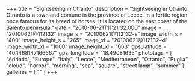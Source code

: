 +++
title = "Sightseeing in Otranto"
description = "Sightseeing in Otranto. Otranto is a town and comune in the province of Lecce, in a fertile region once famous for its breed of horses. It is located on the east coast of the Salento peninsula."
date = "2010-06-21T11:21:32.000"
image = "20100621@112132"
image_s = "20100621@112132-s"
image_width_s = "400"
image_height_s = "265"
image_xl = "20100621@112132-xl"
image_width_xl = "1000"
image_height_xl = "663"
gps_latitude = "40.1468147166667"
gps_longitude = "18.49081635"
phototags = [ "Adriatic", "Europe", "Italy", "Lecce", "Mediterranean", "Otranto", "Puglia", "cloud", "harbor", "morning", "sea", "square", "street lamp", "summer" ]
galleries = [ "" ]
+++
